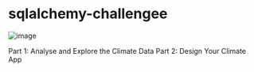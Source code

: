 # sqlalchemy-challengee

![image](https://github.com/MahsaHesam/sqlalchemy-challengee/assets/70048005/6a4c3809-3b63-4de3-8ff8-cbb3ae0ec42f)


Part 1: Analyse and Explore the Climate Data
Part 2: Design Your Climate App
